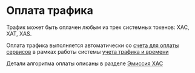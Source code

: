# Оплата трафика

Трафик может быть оплачен любым из трех системных токенов: XAC, XAT, XAS.

Оплата трафика выполняется автоматически со [счета для оплаты сервисов][1]
в рамках работы системы [учета трафика и времени][2]

Детали алгоритма оплаты описаны в разделе [Эмиссия XAC][3]

[1]: ../glossary/special-accounts.md#_2
[2]: ../get-started/traffic-time-accounting.md
[3]: ../system-tokens/xac-emission.md